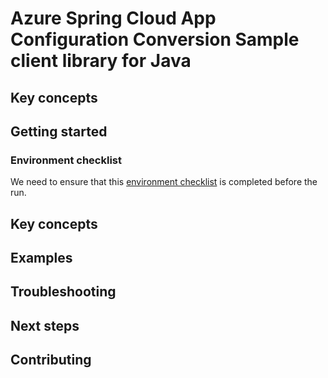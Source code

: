 # Azure Spring Cloud App Configuration Conversion Sample client library for Java

## Key concepts
## Getting started

### Environment checklist
We need to ensure that this [environment checklist][ready-to-run-checklist] is completed before the run.

## Key concepts
## Examples
## Troubleshooting
## Next steps
## Contributing

<!-- LINKS -->
[ready-to-run-checklist]: https://github.com/Azure/azure-sdk-for-java/blob/master/sdk/spring/azure-spring-boot-samples/README.md#ready-to-run-checklist
